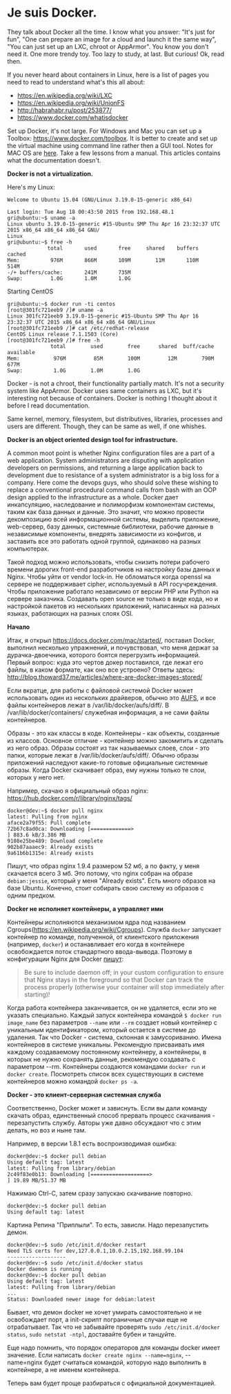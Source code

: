 Je suis Docker.
========

They talk about Docker all the time. I know what you answer: "It's just for fun", "One can prepare an image for a cloud and launch it the same way", "You can just set up an LXC, chroot or AppArmor". You know you don't need it. One more trendy toy. Too lazy to study, at last. But curious! Ok, read then.

If you never heard about containers in Linux, here is a list of pages you need to read to understand what's this all about:
- https://en.wikipedia.org/wiki/LXC
- https://en.wikipedia.org/wiki/UnionFS
- http://habrahabr.ru/post/253877/
- https://www.docker.com/whatisdocker

Set up Docker, it's not large. For Windows and Mac you can set up a Toolbox: https://www.docker.com/toolbox.
It is better to create and set up the virtual machine using command line rather then a GUI tool.
Notes for MAC OS are [here](./docker_mac.md).
Take a few lessons from a manual. This articles contains what the documentation doesn't.

**Docker is not a virtualization.**

Here's my Linux:
```
Welcome to Ubuntu 15.04 (GNU/Linux 3.19.0-15-generic x86_64)

Last login: Tue Aug 18 00:43:50 2015 from 192.168.48.1
gri@ubuntu:~$ uname -a
Linux ubuntu 3.19.0-15-generic #15-Ubuntu SMP Thu Apr 16 23:32:37 UTC 2015 x86_64 x86_64 x86_64 GNU/                                       Linux
gri@ubuntu:~$ free -h
             total       used       free     shared    buffers     cached
Mem:          976M       866M       109M        11M       110M       514M
-/+ buffers/cache:       241M       735M
Swap:         1.0G       1.0M       1.0G
```
Starting CentOS
```
gri@ubuntu:~$ docker run -ti centos
[root@301fc721eeb9 /]# uname -a
Linux 301fc721eeb9 3.19.0-15-generic #15-Ubuntu SMP Thu Apr 16 23:32:37 UTC 2015 x86_64 x86_64 x86_64 GNU/Linux
[root@301fc721eeb9 /]# cat /etc/redhat-release
CentOS Linux release 7.1.1503 (Core)
[root@301fc721eeb9 /]# free -h
              total        used        free      shared  buff/cache   available
Mem:           976M         85M        100M         12M        790M        677M
Swap:          1.0G        1.0M        1.0G

```

Docker - is not a chroot, their functionality partially match. It's not a security system like AppArmor. Docker uses same containers as LXC, but it's interesting not because of containers. Docker is nothing I thought about it before I read documentation.

Same kernel, memory, filesystem, but distributives, libraries, processes and users are different. Though, they can be same as well, if one whishes.

**Docker is an object oriented design tool for infrastructure.**

A common moot point is whether Nginx configuration files are a part of a web application. System administrators are disputing with application developers on permissions, and returning a large application back to development due to resistance of a system administrator is a big loss for a company.
Here come the devops guys, who should solve these  wishing to replace a conventional procedural command calls from bash with an OOP design applied to the infrastructure as a whole.
Docker дает инкапсуляцию, наследование и полиморфизм компонентам системы, таким как база данных и данные.
Это значит, что можно провести декомпозицию всей информационной системы, выделить приложение, web-сервер, базу данных, системные библиотеки, рабочие данные в независимые компоненты, внедрять зависимости из конфигов, и заставить все это работать одной группой, одинаково на разных компьютерах.

Такой подход можно использовать, чтобы снизить потери рабочего времени дорогих front-end разработчиков на настройку базы данных и Nginx.
Чтобы уйти от vendor lock-in. Не обломаться когда openssl на сервере не поддерживает cipher, используемый в API госучреждения.
Чтобы приложение работало независимо от версии PHP или Python на сервере заказчика.
Создавать open source не только в виде кода, но и настройкой пакетов из нескольких приложений, написанных на разных языках, работающих на разных слоях OSI.

**Начало**

Итак, я открыл https://docs.docker.com/mac/started/, поставил Docker, выполнил несколько упражнений, и почувствовал, что меня держат за дурачка-двоечника, которого боятся перегрузить информацией.
Первый вопрос: куда это чертов докер поставился, где лежат его файлы, в каком формате, как оно все устроено?
Ответы здесь: http://blog.thoward37.me/articles/where-are-docker-images-stored/

Если вкратце, для работы с файловой системой Docker может использовать один из нескольких драйверов, обычно это [AUFS](https://en.wikipedia.org/wiki/Aufs), и все файлы контейнеров лежат в /var/lib/docker/aufs/diff/.
В /var/lib/docker/containers/ служебная информация, а не сами файлы контейнеров.

Образы - это как классы в коде. Контейнеры - как объекты, созданные из классов. Основное отличие - контейнер можно закомитить и сделать из него образ. 
Образы состоят из так называемых слоев, слои - это папки, которые лежат в /var/lib/docker/aufs/diff/. Обычно образы приложений наследуют какие-то готовые официальные системные образы. Когда Docker скачивает образ, ему нужны только те слои, которых у него нет.

Например, скачаю я официальный образ nginx: https://hub.docker.com/r/library/nginx/tags/
```
docker@dev:~$ docker pull nginx
latest: Pulling from nginx
aface2a79f55: Pull complete
72b67c8ad0ca: Downloading [=============>                                     ] 883.6 kB/3.386 MB
9108e25be489: Download complete
902b87aaaec9: Already exists
9a61b6b1315e: Already exists
```
Пишут, что образ nginx 1.9.4 размером 52 мб, а по факту, у меня скачается всего 3 мб. Это потому, что nginx собран на образе `debian:jessie`, который у меня "Already exists".
Есть много образов на базе Ubuntu. Конечно, стоит собирать свою систему из образов с одним предком.

**Docker не исполняет контейнеры, а управляет ими**

Контейнеры исполняются механизмом ядра под названием Cgroups(https://en.wikipedia.org/wiki/Cgroups).
Служба `docker` запускает контейнер по команде, полученной, от клиентского приложения (например, `docker`) и останавливает его когда в контейнере освобождается поток стандартного ввода-вывода. Поэтому в конфигурации Nginx для Docker [пишут](https://hub.docker.com/_/nginx/): 

> Be sure to include daemon off; in your custom configuration to ensure that Nginx stays in the foreground so that Docker can track the process properly (otherwise your container will stop immediately after starting)!

Когда работа контейнера заканчивается, он не удаляется, если это не указать специально. Каждый запуск контейнера командой `$ docker run image_name` без параметров `--name` или `--rm` создает новый контейнер с уникальным идентификатором, который остается в системе до удаления. Так что Docker - система, склонная к замусориванию.
Имена контейнеров в системе уникальны. Рекомендую присваивать имя каждому создаваемому постоянному контейнеру,  а контейнеры, в которых не нужно сохранять данные, рекомендую создавать с параметром --rm.
Контейнеры создаются командами `docker run` и `docker create`. Посмотреть список всех существующих в системе контейнеров можно командой `docker ps -a`.

**Docker - это клиент-серверная системная служба**

Соответственно, Docker может и зависнуть. Если вы дали команду скачать образ, единственный способ прервать процесс скачивания - перезапустить службу. Авторы уже давно обсуждают что с этим делать, но воз и ныне там.

Например, в версии 1.8.1 есть воспроизводимая ошибка:
```
docker@dev:~$ docker pull debian
Using default tag: latest
latest: Pulling from library/debian
2c49f83e0b13: Downloading [===================>                               ] 19.89 MB/51.37 MB
```
Нажимаю Ctrl-C, затем сразу запускаю скачивание повторно.
```
docker@dev:~$ docker pull debian
Using default tag: latest
```
Картина Репина "Приплыли". То есть, зависли. Надо перезапустить демон.
```
docker@dev:~$ sudo /etc/init.d/docker restart
Need TLS certs for dev,127.0.0.1,10.0.2.15,192.168.99.104
-------------------
docker@dev:~$ sudo /etc/init.d/docker status
Docker daemon is running
docker@dev:~$ docker pull debian
Using default tag: latest
latest: Pulling from library/debian
...
Status: Downloaded newer image for debian:latest
```
Бывает, что демон docker не хочет умирать самостоятельно и не освобождает порт, а init-скрипт пограничные случаи еще не отрабатывает.
Так что не забывайте проверять `sudo /etc/init.d/docker status`, `sudo netstat -ntpl`, доставайте бубен и танцуйте.

Еще надо помнить, что порядок операторов для команды docker имеет значение. Если написать `docker create nginx --name=nginx`, --name=nginx будет считаться командой, которую надо выполнить в контейнере, а не именем контейнера.

Теперь вам будет проще разбираться с официальной документацией.

